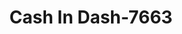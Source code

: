 ---
f_zip-code: 40336
f_state-code: KY
title: Cash In Dash-7663
f_phone: 606-723-0799
f_city-only: Irvine
f_address: 1360 Richmond Rd Irvine
f_location-unique-id: '7663'
slug: cash-in-dash-7663
updated-on: '2024-05-30T13:46:58.046Z'
created-on: '2024-05-30T13:36:59.803Z'
published-on: '2024-05-30T13:54:32.469Z'
f_city-state: cms/city/irvine-ky.md
f_company: cms/company/cash-in-dash.md
f_state: cms/state/kentucky.md
layout: '[payday-loan].html'
tags: payday-loan
---